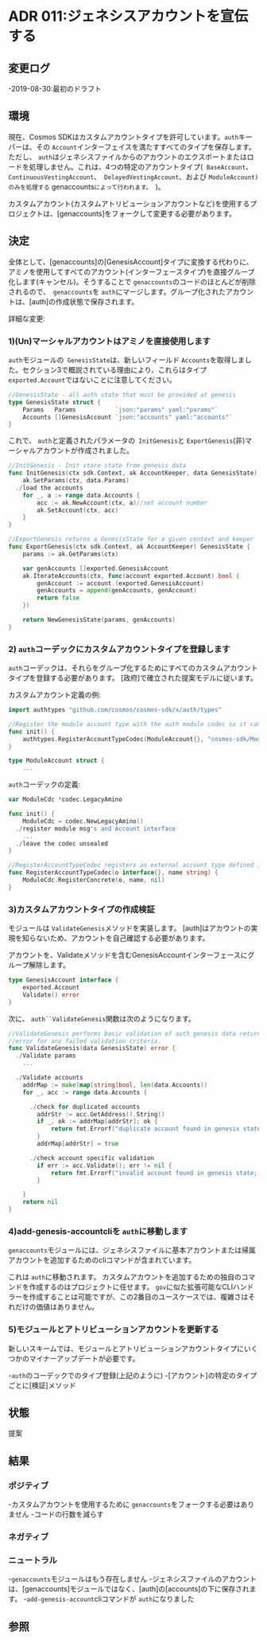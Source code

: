 # ADR 011:ジェネシスアカウントを宣伝する

## 変更ログ

-2019-08-30:最初のドラフト

## 環境

現在、Cosmos SDKはカスタムアカウントタイプを許可しています。`auth`キーパーは、その `Account`インターフェイスを満たすすべてのタイプを保存します。ただし、 `auth`はジェネシスファイルからのアカウントのエクスポートまたはロードを処理しません。これは、4つの特定のアカウントタイプ(` BaseAccount`、 `ContinuousVestingAccount`、` DelayedVestingAccount`、および `ModuleAccount)のみを処理する` genaccounts`によって行われます。 `)。

カスタムアカウント(カスタムアトリビューションアカウントなど)を使用するプロジェクトは、[genaccounts]をフォークして変更する必要があります。

## 決定

全体として、[genaccounts]の[GenesisAccount]タイプに変換する代わりに、アミノを使用してすべてのアカウント(インターフェースタイプ)を直接グループ化します(キャンセル)。そうすることで `genaccounts`のコードのほとんどが削除されるので、` genaccounts`を `auth`にマージします。グループ化されたアカウントは、[auth]の作成状態で保存されます。

詳細な変更:

### 1)(Un)マーシャルアカウントはアミノを直接使用します

`auth`モジュールの` GenesisState`は、新しいフィールド `Accounts`を取得しました。セクション3で概説されている理由により、これらはタイプ `exported.Account`ではないことに注意してください。 

```go
//GenesisState - all auth state that must be provided at genesis
type GenesisState struct {
    Params   Params           `json:"params" yaml:"params"`
    Accounts []GenesisAccount `json:"accounts" yaml:"accounts"`
}
```

これで、 `auth`と定義されたパラメータの` InitGenesis`と `ExportGenesis`(非)マーシャルアカウントが作成されました。  

```go
//InitGenesis - Init store state from genesis data
func InitGenesis(ctx sdk.Context, ak AccountKeeper, data GenesisState) {
    ak.SetParams(ctx, data.Params)
  ./load the accounts
    for _, a := range data.Accounts {
        acc := ak.NewAccount(ctx, a)//set account number
        ak.SetAccount(ctx, acc)
    }
}

//ExportGenesis returns a GenesisState for a given context and keeper
func ExportGenesis(ctx sdk.Context, ak AccountKeeper) GenesisState {
    params := ak.GetParams(ctx)

    var genAccounts []exported.GenesisAccount
    ak.IterateAccounts(ctx, func(account exported.Account) bool {
        genAccount := account.(exported.GenesisAccount)
        genAccounts = append(genAccounts, genAccount)
        return false
    })

    return NewGenesisState(params, genAccounts)
}
```

### 2) `auth`コーデックにカスタムアカウントタイプを登録します

`auth`コーデックは、それらをグループ化するためにすべてのカスタムアカウントタイプを登録する必要があります。 [政府]で確立された提案モデルに従います。

カスタムアカウント定義の例: 

```go
import authtypes "github.com/cosmos/cosmos-sdk/x/auth/types"

//Register the module account type with the auth module codec so it can decode module accounts stored in a genesis file
func init() {
    authtypes.RegisterAccountTypeCodec(ModuleAccount{}, "cosmos-sdk/ModuleAccount")
}

type ModuleAccount struct {
    ...
```

`auth`コーデックの定義: 

```go
var ModuleCdc *codec.LegacyAmino

func init() {
    ModuleCdc = codec.NewLegacyAmino()
  ./register module msg's and Account interface
    ...
  ./leave the codec unsealed
}

//RegisterAccountTypeCodec registers an external account type defined in another module for the internal ModuleCdc.
func RegisterAccountTypeCodec(o interface{}, name string) {
    ModuleCdc.RegisterConcrete(o, name, nil)
}
```

### 3)カスタムアカウントタイプの作成検証

モジュールは `ValidateGenesis`メソッドを実装します。 [auth]はアカウントの実現を知らないため、アカウントを自己確認する必要があります。

アカウントを、Validateメソッドを含むGenesisAccountインターフェースにグループ解除します。 

```go
type GenesisAccount interface {
    exported.Account
    Validate() error
}
```

次に、 `auth``ValidateGenesis`関数は次のようになります。 

```go
//ValidateGenesis performs basic validation of auth genesis data returning an
//error for any failed validation criteria.
func ValidateGenesis(data GenesisState) error {
  ./Validate params
    ...

  ./Validate accounts
    addrMap := make(map[string]bool, len(data.Accounts))
    for _, acc := range data.Accounts {

      ./check for duplicated accounts
        addrStr := acc.GetAddress().String()
        if _, ok := addrMap[addrStr]; ok {
            return fmt.Errorf("duplicate account found in genesis state; address: %s", addrStr)
        }
        addrMap[addrStr] = true

      ./check account specific validation
        if err := acc.Validate(); err != nil {
            return fmt.Errorf("invalid account found in genesis state; address: %s, error: %s", addrStr, err.Error())
        }

    }
    return nil
}
```

### 4)add-genesis-accountcliを `auth`に移動します

`genaccounts`モジュールには、ジェネシスファイルに基本アカウントまたは帰属アカウントを追加するためのcliコマンドが含まれています。

これは `auth`に移動されます。 カスタムアカウントを追加するための独自のコマンドを作成するのはプロジェクトに任せます。 `gov`に似た拡張可能なCLIハンドラーを作成することは可能ですが、この2番目のユースケースでは、複雑さはそれだけの価値はありません。

### 5)モジュールとアトリビューションアカウントを更新する

新しいスキームでは、モジュールとアトリビューションアカウントタイプにいくつかのマイナーアップデートが必要です。

-`auth`のコーデックでのタイプ登録(上記のように)
-[アカウント]の特定のタイプごとに[検証]メソッド

## 状態

提案

## 結果

### ポジティブ

-カスタムアカウントを使用するために `genaccounts`をフォークする必要はありません
-コードの行数を減らす

### ネガティブ

### ニュートラル

-`genaccounts`モジュールはもう存在しません
-ジェネシスファイルのアカウントは、[genaccounts]モジュールではなく、[auth]の[accounts]の下に保存されます。
-`add-genesis-account`cliコマンドが `auth`になりました

## 参照 